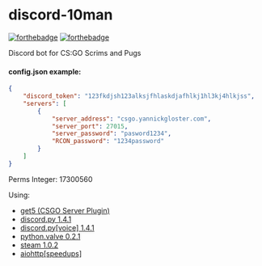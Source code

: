 # discord-10man

[//]: # (https://forthebadge.com/)

[![forthebadge](https://forthebadge.com/images/badges/made-with-python.svg)](https://forthebadge.com) [![forthebadge](https://forthebadge.com/images/badges/gluten-free.svg)](https://forthebadge.com)

Discord bot for CS:GO Scrims and Pugs

#### config.json example:
```json
{
    "discord_token": "123fkdjsh123alksjfhlaskdjafhlkj1hl3kj4hlkjss",
    "servers": [
        {
            "server_address": "csgo.yannickgloster.com",
            "server_port": 27015,
            "server_password": "pasword1234",
            "RCON_password": "1234password"
        }
    ]
}
```

Perms Integer: 17300560

Using:
- [get5 (CSGO Server Plugin)](https://github.com/splewis/get5)
- [discord.py 1.4.1](https://pypi.org/project/discord.py/)
- [discord.py[voice] 1.4.1](https://pypi.org/project/discord.py/)
- [python.valve 0.2.1](https://pypi.org/project/python-valve/)
- [steam 1.0.2](https://steam.readthedocs.io/en/stable/intro.html#)
- [aiohttp[speedups]](https://docs.aiohttp.org/en/stable/index.html#aiohttp-installation)